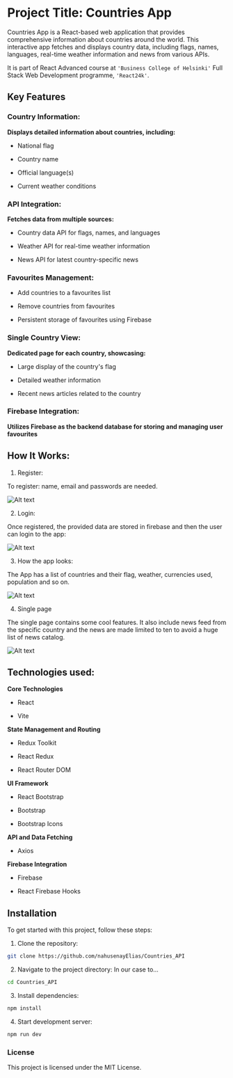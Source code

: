 # Project Title: Countries App

Countries App is a React-based web application that provides comprehensive information about countries around the world. This interactive app fetches and displays country data, including flags, names, languages, real-time weather information and news from various APIs.

It is part of React Advanced course at `'Business College of Helsinki'` Full Stack Web Development programme, `'React24k'`.


## Key Features

### Country Information:

 **Displays detailed information about countries, including:**

  * National flag

  * Country name

  * Official language(s)

  * Current weather conditions

 ### API Integration:

  **Fetches data from multiple sources:**

 * Country data API for flags, names, and languages

 * Weather API for real-time weather information

 * News API for latest country-specific news

### Favourites Management:

 * Add countries to a favourites list

 * Remove countries from favourites

 * Persistent storage of favourites using Firebase

### Single Country View:
**Dedicated page for each country, showcasing:**

 - Large display of the country's flag

 - Detailed weather information

 - Recent news articles related to the country

### Firebase Integration:
**Utilizes Firebase as the backend database for storing and managing user favourites**

## How It Works:

1. Register:

To register: name, email and passwords are needed.

![Alt text](public/images/Register.png)


2. Login:

Once registered, the provided data are stored in firebase and then the user can login to the app:

![Alt text](public/images/login.png)

3. How the app looks:

The App has a list of countries and their flag, weather, currencies used, population and so on.

![Alt text](public/images/countries.png)

4. Single page

The single page contains some cool features. It also include news feed from the specific country and the news are made limited to ten to avoid a huge list of news catalog.

![Alt text](public/images/singlePage.png)


## Technologies used:

**Core Technologies**

* React

* Vite

**State Management and Routing**

* Redux Toolkit

* React Redux

* React Router DOM

**UI Framework**

* React Bootstrap

* Bootstrap

* Bootstrap Icons

**API and Data Fetching**

* Axios

**Firebase Integration**

* Firebase

* React Firebase Hooks


## Installation

To get started with this project, follow these steps:

1. Clone the repository:

```bash
git clone https://github.com/nahusenayElias/Countries_API
```

2. Navigate to the project directory: In our case to...

```bash
cd Countries_API
```

3. Install dependencies:

```bash
npm install
```

4. Start development server:

```bash
npm run dev
```

### License

This project is licensed under the MIT License.

